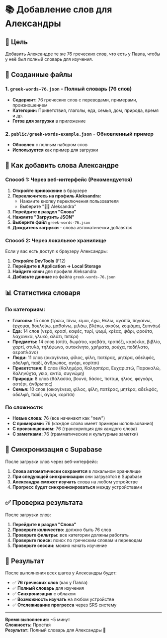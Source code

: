 # 📚 Добавление слов для Александры

## 🎯 Цель
Добавить Александре те же 76 греческих слов, что есть у Павла, чтобы у неё был полный словарь для изучения.

## 📁 Созданные файлы

### 1. `greek-words-76.json` - Полный словарь (76 слов)
- **Содержит:** 76 греческих слов с переводами, примерами, произношением
- **Категории:** Приветствия, глаголы, еда, семья, дом, природа, время и др.
- **Готов для загрузки** в приложение

### 2. `public/greek-words-example.json` - Обновленный пример
- **Обновлен** с полным набором слов
- **Используется** как пример для загрузки

## 🚀 Как добавить слова Александре

### Способ 1: Через веб-интерфейс (Рекомендуется)

1. **Откройте приложение** в браузере
2. **Переключитесь на профиль Aleksandra:**
   - Нажмите кнопку переключения пользователя
   - Выберите "👩‍💻 Aleksandra"
3. **Перейдите в раздел "Слова"**
4. **Нажмите "Загрузить JSON"**
5. **Выберите файл** `greek-words-76.json`
6. **Дождитесь загрузки** - слова автоматически добавятся

### Способ 2: Через локальное хранилище

Если у вас есть доступ к браузеру Александры:

1. **Откройте DevTools** (F12)
2. **Перейдите в Application → Local Storage**
3. **Найдите ключ** для профиля Aleksandra
4. **Добавьте данные** из файла `greek-words-76.json`

## 📊 Статистика словаря

### По категориям:
- **Глаголы:** 15 слов (τρώω, πίνω, είμαι, έχω, θέλω, αγαπώ, πηγαίνω, έρχομαι, δουλεύω, μαθαίνω, μιλάω, βλέπω, ακούω, κοιμάμαι, ξυπνάω)
- **Еда:** 14 слов (νερό, κρασί, καφές, τυρί, ψωμί, κρέας, ψάρι, φρούτα, λαχανικά, γλυκό, αλάτι, πιπέρι)
- **Предметы:** 14 слов (σπίτι, δωμάτιο, κρεβάτι, τραπέζι, καρέκλα, βιβλίο, χαρτί, στυλό, τηλέφωνο, αυτοκίνητο, χρήματα, ρούχα, ποδήλατο, αεροπλάνο)
- **Люди:** 11 слов (οικογένεια, φίλος, φίλη, πατέρας, μητέρα, αδελφός, αδελφή, παιδί, άνθρωπος, αγόρι, κορίτσι)
- **Приветствия:** 8 слов (Καλημέρα, Καλησπέρα, Ευχαριστώ, Παρακαλώ, Καληνύχτα, γεια, αντίο, συγνώμη)
- **Природа:** 8 слов (θάλασσα, βουνό, δάσος, ποτάμι, ήλιος, φεγγάρι, αστέρι, άνθρωπος)
- **Семья:** 10 слов (οικογένεια, φίλος, φίλη, πατέρας, μητέρα, αδελφός, αδελφή, παιδί, αγόρι, κορίτσι)

### По сложности:
- **Новые слова:** 76 (все начинают как "new")
- **С примерами:** 76 (каждое слово имеет примеры использования)
- **С произношением:** 76 (транскрипция для каждого слова)
- **С заметками:** 76 (грамматические и культурные заметки)

## 🔄 Синхронизация с Supabase

После загрузки слов через веб-интерфейс:

1. **Слова автоматически сохранятся** в локальном хранилище
2. **При следующей синхронизации** они загрузятся в Supabase
3. **Александра сможет изучать** слова на любом устройстве
4. **Прогресс будет синхронизироваться** между устройствами

## ✅ Проверка результата

После загрузки слов:

1. **Перейдите в раздел "Слова"**
2. **Проверьте количество:** должно быть 76 слов
3. **Проверьте фильтры:** все категории должны работать
4. **Проверьте поиск:** поиск по греческим словам и переводам
5. **Проверьте сессии:** можно начать изучение

## 🎉 Результат

После выполнения всех шагов у Александры будет:
- ✅ **76 греческих слов** (как у Павла)
- ✅ **Полный словарь** для изучения
- ✅ **Синхронизация** с облаком
- ✅ **Возможность изучать** на любом устройстве
- ✅ **Отслеживание прогресса** через SRS систему

---

**Время выполнения:** ~5 минут  
**Сложность:** Простая  
**Результат:** Полный словарь для Александры 🎯
